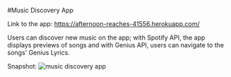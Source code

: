 #Music Discovery App

Link to the app: https://afternoon-reaches-41556.herokuapp.com/

Users can discover new music on the app; with Spotify API, the app displays previews of songs and with Genius API, users can navigate to the songs' Genius Lyrics.

Snapshot:
![music discovery app](https://user-images.githubusercontent.com/68924449/186937401-1fc38076-2398-42ff-86fc-65aa282d6d8e.png)
